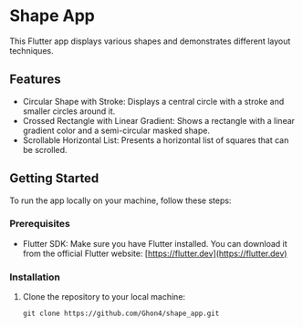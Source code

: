 # Shape App

This Flutter app displays various shapes and demonstrates different layout techniques.

## Features

- Circular Shape with Stroke: Displays a central circle with a stroke and smaller circles around it.
- Crossed Rectangle with Linear Gradient: Shows a rectangle with a linear gradient color and a semi-circular masked shape.
- Scrollable Horizontal List: Presents a horizontal list of squares that can be scrolled.

## Getting Started

To run the app locally on your machine, follow these steps:

### Prerequisites

- Flutter SDK: Make sure you have Flutter installed. You can download it from the official Flutter website: [https://flutter.dev](https://flutter.dev)

### Installation

1. Clone the repository to your local machine:

   ```shell
   git clone https://github.com/Ghon4/shape_app.git
